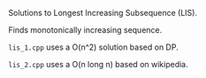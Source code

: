 Solutions to Longest Increasing Subsequence (LIS).

Finds monotonically increasing sequence.

`lis_1.cpp` uses a O(n^2) solution based on DP.

`lis_2.cpp` uses a O(n long n) based on wikipedia.

